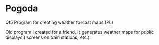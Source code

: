 # Pogoda
Qt5 Program for creating weather forcast maps (PL)


Old program I created for a friend. It generates weather maps for public displays ( screens on train stations, etc.).
